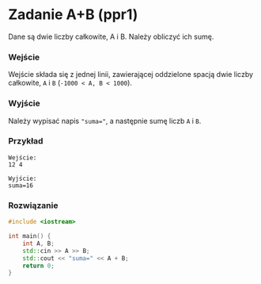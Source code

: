 # Zadanie A+B (ppr1)

Dane są dwie liczby całkowite, A i B. Należy obliczyć ich sumę.

### Wejście

Wejście składa się z jednej linii, zawierającej oddzielone spacją dwie liczby całkowite, `A` i `B` (`-1000 < A, B < 1000`).

### Wyjście

Należy wypisać napis `"suma="`, a następnie sumę liczb `A` i `B`.

### Przykład

```
Wejście:
12 4

Wyjście: 
suma=16
```

### Rozwiązanie

```cpp
#include <iostream>

int main() {
    int A, B;
    std::cin >> A >> B;
    std::cout << "suma=" << A + B;
    return 0;
}
```